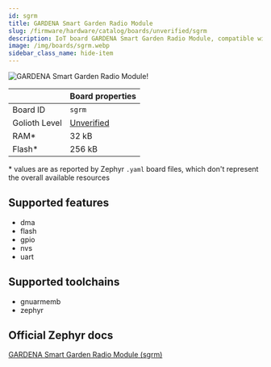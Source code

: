 ```yaml
---
id: sgrm
title: GARDENA Smart Garden Radio Module
slug: /firmware/hardware/catalog/boards/unverified/sgrm
description: IoT board GARDENA Smart Garden Radio Module, compatible with Golioth at unverified level.
image: /img/boards/sgrm.webp
sidebar_class_name: hide-item
---
```


[//]: # (This is an auto-generated file, do not edit! Changes to it will be lost upon re-generation)

![GARDENA Smart Garden Radio Module!](/img/boards/sgrm.webp "GARDENA Smart Garden Radio Module")

|                | Board properties     |
| -------------  | -------------------- |
| Board ID       | `sgrm` |
| Golioth Level  | [Unverified](/firmware/hardware#unverified-boards) |
| RAM*           | 32 kB |
| Flash*         | 256 kB |

\* values are as reported by Zephyr `.yaml` board files, which don't represent the overall available resources



## Supported features

* dma
* flash
* gpio
* nvs
* uart

## Supported toolchains

* gnuarmemb
* zephyr

## Official Zephyr docs

[GARDENA Smart Garden Radio Module (sgrm)](https://docs.zephyrproject.org/latest/boards/gardena/sgrm/doc/index.html)
